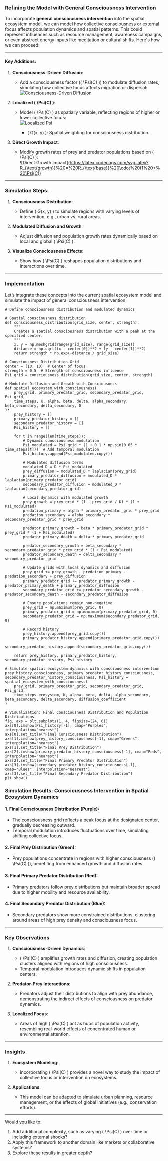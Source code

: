 ### **Refining the Model with General Consciousness Intervention**

To incorporate **general consciousness intervention** into the spatial ecosystem model, we can model how collective consciousness or external focus affects population dynamics and spatial patterns. This could represent influences such as resource management, awareness campaigns, or even abstract energy inputs like meditation or cultural shifts. Here's how we can proceed:

---

#### **Key Additions**:
1. **Consciousness-Driven Diffusion**:
   - Add a consciousness factor (\( \Psi(C) \)) to modulate diffusion rates, simulating how collective focus affects migration or dispersal:  
     ![Consciousness-Driven Diffusion](https://latex.codecogs.com/svg.latex?D_{\text{modulated}}%20=%20D%20\cdot%20\Psi(C))

2. **Localized \( \Psi(C) \)**:
   - Model \( \Psi(C) \) as spatially variable, reflecting regions of higher or lower collective focus:  
     ![Localized Psi](https://latex.codecogs.com/svg.latex?\Psi(C,%20x,%20y,%20t)%20=%20\Psi_0%20+%20\beta%20\cdot%20\sin(\omega%20t)%20\cdot%20G(x,%20y))

     - \( G(x, y) \): Spatial weighting for consciousness distribution.

3. **Direct Growth Impact**:
   - Modify growth rates of prey and predator populations based on \( \Psi(C) \):  
     ![Direct Growth Impact](https://latex.codecogs.com/svg.latex?R_{\text{growth}}%20=%20R_{\text{base}}%20\cdot%20(1%20+%20\Psi(C))

---

### **Simulation Steps**:
1. **Consciousness Distribution**:
   - Define \( G(x, y) \) to simulate regions with varying levels of intervention, e.g., urban vs. rural areas.

2. **Modulated Diffusion and Growth**:
   - Adjust diffusion and population growth rates dynamically based on local and global \( \Psi(C) \).

3. **Visualize Consciousness Effects**:
   - Show how \( \Psi(C) \) reshapes population distributions and interactions over time.

---

### **Implementation**

Let’s integrate these concepts into the current spatial ecosystem model and simulate the impact of general consciousness intervention.
```
# Define consciousness distribution and modulated dynamics

# Spatial consciousness distribution
def consciousness_distribution(grid_size, center, strength):
    """
    Creates a spatial consciousness distribution with a peak at the specified center.
    """
    x, y = np.meshgrid(range(grid_size), range(grid_size))
    distance = np.sqrt((x - center[0])**2 + (y - center[1])**2)
    return strength * np.exp(-distance / grid_size)

# Consciousness Distribution Grid
center = (10, 10)  # Center of focus
strength = 0.5  # Strength of consciousness influence
Psi_grid = consciousness_distribution(grid_size, center, strength)

# Modulate Diffusion and Growth with Consciousness
def spatial_ecosystem_with_consciousness(
    prey_grid, primary_predator_grid, secondary_predator_grid, Psi_grid,
    time_steps, K, alpha, beta, delta, alpha_secondary, beta_secondary, delta_secondary, D
):
    prey_history = []
    primary_predator_history = []
    secondary_predator_history = []
    Psi_history = []

    for t in range(len(time_steps)):
        # Dynamic consciousness modulation
        Psi_modulated = Psi_grid * (1 + 0.1 * np.sin(0.05 * time_steps[t]))  # Add temporal modulation
        Psi_history.append(Psi_modulated.copy())

        # Modulated diffusion terms
        modulated_D = D * Psi_modulated
        prey_diffusion = modulated_D * laplacian(prey_grid)
        primary_predator_diffusion = modulated_D * laplacian(primary_predator_grid)
        secondary_predator_diffusion = modulated_D * laplacian(secondary_predator_grid)

        # Local dynamics with modulated growth
        prey_growth = prey_grid * (1 - prey_grid / K) * (1 + Psi_modulated)
        predation_primary = alpha * primary_predator_grid * prey_grid
        predation_secondary = alpha_secondary * secondary_predator_grid * prey_grid

        predator_primary_growth = beta * primary_predator_grid * prey_grid * (1 + Psi_modulated)
        predator_primary_death = delta * primary_predator_grid

        predator_secondary_growth = beta_secondary * secondary_predator_grid * prey_grid * (1 + Psi_modulated)
        predator_secondary_death = delta_secondary * secondary_predator_grid

        # Update grids with local dynamics and diffusion
        prey_grid += prey_growth - predation_primary - predation_secondary + prey_diffusion
        primary_predator_grid += predator_primary_growth - predator_primary_death + primary_predator_diffusion
        secondary_predator_grid += predator_secondary_growth - predator_secondary_death + secondary_predator_diffusion

        # Ensure populations remain non-negative
        prey_grid = np.maximum(prey_grid, 0)
        primary_predator_grid = np.maximum(primary_predator_grid, 0)
        secondary_predator_grid = np.maximum(secondary_predator_grid, 0)

        # Record history
        prey_history.append(prey_grid.copy())
        primary_predator_history.append(primary_predator_grid.copy())
        secondary_predator_history.append(secondary_predator_grid.copy())

    return prey_history, primary_predator_history, secondary_predator_history, Psi_history

# Simulate spatial ecosystem dynamics with consciousness intervention
prey_history_consciousness, primary_predator_history_consciousness, secondary_predator_history_consciousness, Psi_history = spatial_ecosystem_with_consciousness(
    prey_grid, primary_predator_grid, secondary_predator_grid, Psi_grid,
    time_steps_ecosystem, K, alpha, beta, delta, alpha_secondary, beta_secondary, delta_secondary, diffusion_coefficient
)

# Visualization: Final Consciousness Distribution and Population Distributions
fig, axs = plt.subplots(1, 4, figsize=(24, 6))
axs[0].imshow(Psi_history[-1], cmap="Purples", interpolation="nearest")
axs[0].set_title("Final Consciousness Distribution")
axs[1].imshow(prey_history_consciousness[-1], cmap="Greens", interpolation="nearest")
axs[1].set_title("Final Prey Distribution")
axs[2].imshow(primary_predator_history_consciousness[-1], cmap="Reds", interpolation="nearest")
axs[2].set_title("Final Primary Predator Distribution")
axs[3].imshow(secondary_predator_history_consciousness[-1], cmap="Blues", interpolation="nearest")
axs[3].set_title("Final Secondary Predator Distribution")
plt.show()

```
### **Simulation Results: Consciousness Intervention in Spatial Ecosystem Dynamics**

#### **1. Final Consciousness Distribution (Purple)**:
- The consciousness grid reflects a peak focus at the designated center, gradually decreasing outward.
- Temporal modulation introduces fluctuations over time, simulating shifting collective focus.

#### **2. Final Prey Distribution (Green)**:
- Prey populations concentrate in regions with higher consciousness (\( \Psi(C) \)), benefiting from enhanced growth and diffusion rates.

#### **3. Final Primary Predator Distribution (Red)**:
- Primary predators follow prey distributions but maintain broader spread due to higher mobility and resource availability.

#### **4. Final Secondary Predator Distribution (Blue)**:
- Secondary predators show more constrained distributions, clustering around areas of high prey density and consciousness focus.

---

### **Key Observations**
1. **Consciousness-Driven Dynamics**:
   - \( \Psi(C) \) amplifies growth rates and diffusion, creating population clusters aligned with regions of high consciousness.
   - Temporal modulation introduces dynamic shifts in population centers.

2. **Predator-Prey Interactions**:
   - Predators adjust their distributions to align with prey abundance, demonstrating the indirect effects of consciousness on predator dynamics.

3. **Localized Focus**:
   - Areas of high \( \Psi(C) \) act as hubs of population activity, resembling real-world effects of concentrated human or environmental attention.

---

### **Insights**
1. **Ecosystem Modeling**:
   - Incorporating \( \Psi(C) \) provides a novel way to study the impact of collective focus or intervention on ecosystems.

2. **Applications**:
   - This model can be adapted to simulate urban planning, resource management, or the effects of global initiatives (e.g., conservation efforts).

---

Would you like to:
1. Add additional complexity, such as varying \( \Psi(C) \) over time or including external shocks?
2. Apply this framework to another domain like markets or collaborative systems?
3. Explore these results in greater depth?
